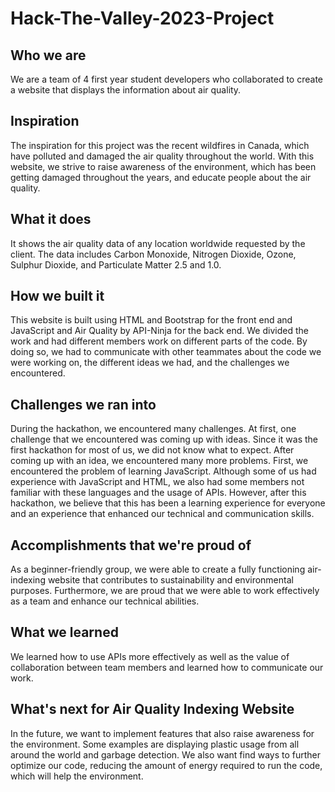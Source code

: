 # Hack-The-Valley-2023-Project

## Who we are
We are a team of 4 first year student developers who collaborated to create a website that displays the information about air quality.

## Inspiration
The inspiration for this project was the recent wildfires in Canada, which have polluted and damaged the air quality throughout the world. With this website, we strive to raise awareness of the environment, which has been getting damaged throughout the years, and educate people about the air quality.

## What it does
It shows the air quality data of any location worldwide requested by the client. The data includes Carbon Monoxide, Nitrogen Dioxide, Ozone, Sulphur Dioxide, and Particulate Matter 2.5 and 1.0.

## How we built it
This website is built using HTML and Bootstrap for the front end and JavaScript and Air Quality by API-Ninja for the back end. We divided the work and had different members work on different parts of the code. By doing so, we had to communicate with other teammates about the code we were working on, the different ideas we had, and the challenges we encountered. 

## Challenges we ran into
During the hackathon, we encountered many challenges. At first, one challenge that we encountered was coming up with ideas. Since it was the first hackathon for most of us, we did not know what to expect. After coming up with an idea, we encountered many more problems. First, we encountered the problem of learning JavaScript. Although some of us had experience with JavaScript and HTML, we also had some members not familiar with these languages and the usage of APIs. However, after this hackathon, we believe that this has been a learning experience for everyone and an experience that enhanced our technical and communication skills.

## Accomplishments that we're proud of
As a beginner-friendly group, we were able to create a fully functioning air-indexing website that contributes to sustainability and environmental purposes. Furthermore, we are proud that we were able to work effectively as a team and enhance our technical abilities.

## What we learned
We learned how to use APIs more effectively as well as the value of collaboration between team members and learned how to communicate our work. 

## What's next for Air Quality Indexing Website
In the future, we want to implement features that also raise awareness for the environment. Some examples are displaying plastic usage from all around the world and garbage detection. We also want find ways to further optimize our code, reducing the amount of energy required to run the code, which will help the environment.
